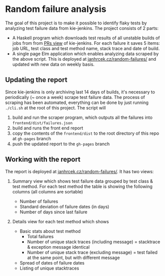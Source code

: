 # Random failure analysis

The goal of this project is to make it possible to identify flaky tests by analyzing test failure data from kie-jenkins.
The project consists of 2 parts:
- A Haskell program which downloads test results of all unstable builds of jobs from from [PRs view](https://kie-jenkins.rhev-ci-vms.eng.rdu2.redhat.com/view/PRs/) of kie-jenkins. For each failure it saves 5 items: job URL, test class and test method name, stack trace and date of build.
- A single page Elm application which enables analyzing data scraped by the above script. This is deployed at [janhrcek.cz/random-failures/](http://janhrcek.cz/random-failures/) and updated with new data on weekly basis.

## Updating the report

Since kie-jenkins is only archiving last 14 days of builds, it's necessary to periodically (~ once a week) scrape test failure data.
The process of scraping has been automated, everything can be done by just running `./cli.sh` at the root of this project. The script will
1. build and run the scraper program, which outputs all the failures into `frontend/dist/failures.json`
2. build and runs the front end report
3. copy the contents of the `frontend/dist` to the root directory of this repo at `gh-pages` branch
4. push the updated report to the `gh-pages` branch

## Working with the report

The report is deployed at [janhrcek.cz/random-failures/](http://janhrcek.cz/random-failures/).
It has two views:

1. Summary view which shows test failure data grouped by test class & test method.
For each test method the table is showing the following columns (all columns are sortable)
   - Number of failures
   - Standard deviation of failure dates (in days)
   - Number of days since last failure

2. Details view for each test method which shows
   - Basic stats about test method
     - Total failures
     - Number of unique stack traces (including message) = stacktrace & exception message identical
     - Number of unique stack trace (excluding message) = test failed at the same point, but with different message
   - Spread of dates of failure dates
   - Listing of unique stacktraces
